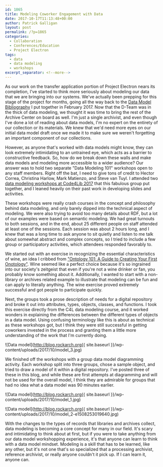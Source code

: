 ```yaml
---
id: 1865
title: Modeling Coworker Engagement with Data
date: 2017-10-17T11:13:48+00:00
author: Patrick Galligan
layout: post
permalink: /?p=1865
categories:
  - Collaboration
  - Conferences/Education
  - Project Electron
tags:
  - data
  - data modeling
  - workshops
excerpt_separator: <!--more-->
---
```

As our work on the transfer application portion of Project Electron nears its completion, I've started to think more seriously about modeling our data that we are bringing into our systems. We've actually been prepping for this stage of the project for months, going all the way back to the [Data Model Bibliography](https://github.com/RockefellerArchiveCenter/project_electron/blob/master/docs/data_model_bibliography.md) I put together in February 2017. Now that the D-Team was in the thick of data modeling, we thought it was time to bring the rest of the Archive Center on board as well. I'm just a single archivist, and even though I've done a lot of reading about data models, I'm no expert on the entirety of our collection or its materials. We knew that we'd need more eyes on our initial data model draft once we made it to make sure we weren't forgetting an important component of our collections.<!--more-->

However, as anyone that's worked with data models might know, they can look extremely intimidating to an untrained eye, which acts as a barrier to constructive feedback. So, how do we break down these walls and make data models and modeling more accessible to a wider audience? Our answer was to hold two separate "Data Modeling 101" workshops open to any staff members. Right off the bat, I need to give tons of credit to Hector Correa, Christina Harlow, Mark Matienzo, and Steve van Tuyl. I attended two [data modeling workshops at Code4Lib 2017](https://drive.google.com/open?id=1qYSW6ahkSQaI-iYC6gIrHUwuuZYVXAI03LO0leTDHXs) that this fabulous group put together, and I leaned heavily on their past work in developing slides and activities.

These workshops were really crash courses in the concept and philosophy behind data modeling, and only barely dipped into the technical aspect of modeling. We were also trying to avoid too many details about RDF, but a lot of our examples were based on semantic modeling. We had great turnouts to both sessions, and in the end, about 25 different people on staff attended at least one of the sessions. Each session was about 2 hours long, and I knew that was a long time to ask anyone to sit quietly and listen to me talk about somewhat abstract and complex concepts, so I tried to include a few group or participatory activities, which attendees responded favorably to.

We started out with an exercise in recognizing the essential characteristics of wine, an idea I cribbed from ["Ontology 101: A Guide to Creating Your First Onotology"](https://protege.stanford.edu/publications/ontology_development/ontology101-noy-mcguinness.html). Wine seemed like a perfect choice because it's so ingrained into our society's zeitgeist that even if you're not a wine drinker or fan, you probably know something about it. Additionally, I wanted to start with a non-library or archives related example to illustrate that modeling can be fun and can apply to literally anything. The wine exercise proved extremely successful and got people to participate quickly.

Next, the groups took a prose description of needs for a digital repository and broke it out into attributes, types, objects, classes, and functions. I took this exercise directly from the C4L data modeling course, and it worked wonders in explaining the differences between the different types of objects in a data model. Using confusing terminology like this is about as technical as these workshops got, but I think they were still successful in getting coworkers invested in the process and granting them a little more understanding of the work that I'm currently doing.

![Data model](http://blog.rockarch.org{{ site.baseurl }}/wp-content/uploads/2017/10/model_3.jpg)

We finished off the workshops with a group data model diagramming activity. Each workshop split into three groups, chose a sample object, and tried to draw a model of it within a digital repository. I've posted three of these in this blog, and while these are first attempts at diagramming and will not be used for the overall model, I think they are admirable for groups that had no idea what a data model was 90 minutes earlier.

![Data model](http://blog.rockarch.org{{ site.baseurl }}/wp-content/uploads/2017/10/model_1.jpg)

![Data model](http://blog.rockarch.org{{ site.baseurl }}/wp-content/uploads/2017/10/model_2-e1508253019640.jpg)

With the changes to the types of records that libraries and archives collect, data modeling is becoming a core concept for many in our field. It's scary and intimidating to think about at first, but if you were to take anything from our data model workshopping experience, it's that anyone can learn to think with a data model mindset. Modeling is a skill that has to be learned, like any other, but it's not one that's so specialized that a processing archivist, reference archivist, or really anyone couldn't it pick up. If I can learn it, anyone can.
